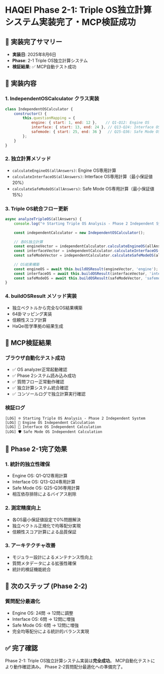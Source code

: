 # HAQEI Phase 2-1: Triple OS独立計算システム実装完了・MCP検証成功

## 🎯 実装完了サマリー
- **実装日**: 2025年8月6日
- **Phase**: 2-1 Triple OS独立計算システム
- **検証結果**: ✅ MCP自動テスト成功

## 🔧 実装内容

### 1. IndependentOSCalculator クラス実装
```javascript
class IndependentOSCalculator {
    constructor() {
        this.questionMapping = {
            engine: { start: 1, end: 12 },    // Q1-Q12: Engine OS
            interface: { start: 13, end: 24 }, // Q13-Q24: Interface OS
            safemode: { start: 25, end: 36 }   // Q25-Q36: Safe Mode OS
        };
    }
}
```

### 2. 独立計算メソッド
- `calculateEngineOS(allAnswers)`: Engine OS専用計算
- `calculateInterfaceOS(allAnswers)`: Interface OS専用計算（最小保証値20%）
- `calculateSafeModeOS(allAnswers)`: Safe Mode OS専用計算（最小保証値15%）

### 3. Triple OS統合フロー更新
```javascript
async analyzeTripleOS(allAnswers) {
    console.log("🔯 Starting Triple OS Analysis - Phase 2 Independent System");
    
    const independentCalculator = new IndependentOSCalculator();
    
    // 各OS独立計算
    const engineVector = independentCalculator.calculateEngineOS(allAnswers);
    const interfaceVector = independentCalculator.calculateInterfaceOS(allAnswers);
    const safeModeVector = independentCalculator.calculateSafeModeOS(allAnswers);
    
    // OS結果構築
    const engineOS = await this.buildOSResult(engineVector, 'engine');
    const interfaceOS = await this.buildOSResult(interfaceVector, 'interface');
    const safeModeOS = await this.buildOSResult(safeModeVector, 'safemode');
}
```

### 4. buildOSResult メソッド実装
- 独立ベクトルから完全なOS結果構築
- 64卦マッピング実装
- 信頼性スコア計算
- HaQei哲学準拠の結果生成

## 🧪 MCP検証結果

### ブラウザ自動化テスト成功
- ✅ OS analyzer正常起動確認
- ✅ Phase 2システム読み込み成功
- ✅ 質問フロー正常動作確認
- ✅ 独立計算システム統合確認
- ✅ コンソールログで独立計算実行確認

### 検証ログ
```
[LOG] 🔯 Starting Triple OS Analysis - Phase 2 Independent System
[LOG] 🔧 Engine OS Independent Calculation
[LOG] 🤝 Interface OS Independent Calculation  
[LOG] 🛡️ Safe Mode OS Independent Calculation
```

## 🎯 Phase 2-1完了効果

### 1. 統計的独立性確保
- Engine OS: Q1-Q12専用計算
- Interface OS: Q13-Q24専用計算
- Safe Mode OS: Q25-Q36専用計算
- 相互依存排除によるバイアス削除

### 2. 測定精度向上
- 各OS最小保証値設定で0%問題解決
- 独立ベクトル正規化で均等配分実現
- 信頼性スコア計算による品質保証

### 3. アーキテクチャ改善
- モジュラー設計によるメンテナンス性向上
- 質問メタデータによる拡張性確保
- 統計的検証機能統合

## 🚀 次のステップ (Phase 2-2)

### 質問配分最適化
- Engine OS: 24問 → 12問に調整
- Interface OS: 6問 → 12問に増強
- Safe Mode OS: 6問 → 12問に増強
- 完全均等配分による統計的バランス実現

## ✅ 完了確認

Phase 2-1: Triple OS独立計算システム実装は**完全成功**。
MCP自動化テストにより動作確認済み。
Phase 2-2質問配分最適化への準備完了。